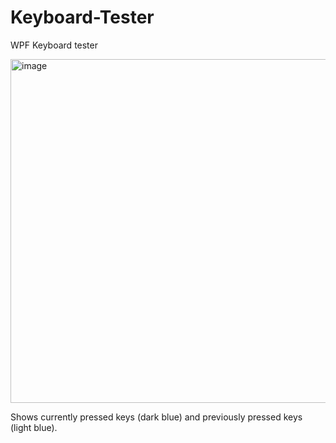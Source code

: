 # Keyboard-Tester

WPF Keyboard tester

<img width="550" alt="image" src="https://github.com/user-attachments/assets/4871c474-fb44-402f-9669-327d68eb9a8c" />

Shows currently pressed keys (dark blue) and previously pressed keys (light blue).

